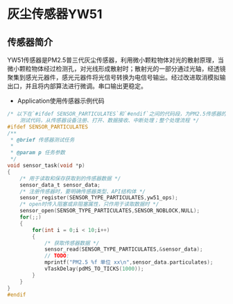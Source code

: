 # 灰尘传感器YW51

## 传感器简介

YW51传感器是PM2.5普三代灰尘传感器，利用微小颗粒物体对光的散射原理，当微小颗粒物体经过检测孔，对光线形成散射时；散射光的一部分通过光轴，经透镜聚集到感光元器件，感光元器件将光信号转换为电信号输出。经过改进取消模拟输出口，并且将内部算法进行微调。串口输出更稳定。

- Application使用传感器示例代码

```c
/* 以下在`#ifdef SENSOR_PARTICULATES`和`#endif`之间的代码段，为PM2.5传感器的
    测试代码，从传感器设备注册、打开、数据接收、中断处理；整个处理流程 */
#ifdef SENSOR_PARTICULATES
/**
 * @brief 传感器测试任务
 *
 * @param p 任务参数
 */
void sensor_task(void *p)
{
    /* 用于读取和保存获取到的传感器数据 */
    sensor_data_t sensor_data;
    /* 注册传感器时，要明确传感器类型、API结构体 */
    sensor_register(SENSOR_TYPE_PARTICULATES,yw51_ops);
    /* open时传入阻塞或非阻塞属性，只作用于读取数据时 */
    sensor_open(SENSOR_TYPE_PARTICULATES,SENSOR_NOBLOCK,NULL);
    for(;;)
    {
        for(int i = 0;i < 10;i++)
        {
            /* 获取传感器数据 */
            sensor_read(SENSOR_TYPE_PARTICULATES,&sensor_data);
            // TODO:
            mprintf("PM2.5 %f 单位 xx\n",sensor_data.particulates);
            vTaskDelay(pdMS_TO_TICKS(1000));
        }
    }
}
#endif
```
